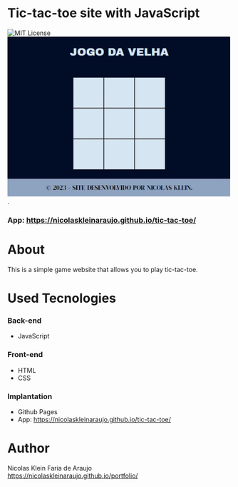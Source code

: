 # Tic-tac-toe site with JavaScript
 ![MIT License](https://img.shields.io/badge/license-MIT-blue)<br>
 <img src="./assets/home-page.jpg" width="500">.
 ### App: https://nicolaskleinaraujo.github.io/tic-tac-toe/
# About
 This is a simple game website that allows you to play tic-tac-toe.

# Used Tecnologies
 ### Back-end
 - JavaScript

 ### Front-end
 - HTML
 - CSS

 ### Implantation
 - Github Pages
 - App: https://nicolaskleinaraujo.github.io/tic-tac-toe/

# Author
 Nicolas Klein Faria de Araujo <br>
 https://nicolaskleinaraujo.github.io/portfolio/
